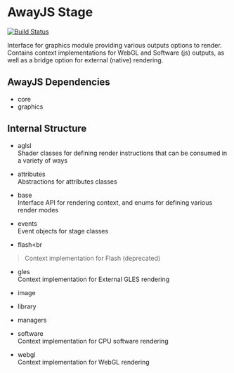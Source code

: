 # AwayJS Stage
[![Build Status](https://travis-ci.org/awayjs/stage.svg?branch=dev)](https://travis-ci.org/awayjs/stage)

Interface for graphics module providing various outputs options to render. Contains context implementations for WebGL and Software (js) outputs, as well as a bridge option for external (native) rendering.

## AwayJS Dependencies

* core
* graphics

## Internal Structure

* aglsl<br>
Shader classes for defining render instructions that can be consumed in a variety of ways

* attributes<br>
Abstractions for attributes classes

* base<br>
Interface API for rendering context, and enums for defining various render modes

* events<br>
Event objects for stage classes

* flash<br
>Context implementation for Flash (deprecated)

* gles<br>
Context implementation for External GLES rendering

* image<br>

* library<br>

* managers<br>

* software<br>
Context implementation for CPU software rendering

* webgl<br>
Context implementation for WebGL rendering